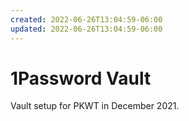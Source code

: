 ```yaml
---
created: 2022-06-26T13:04:59-06:00
updated: 2022-06-26T13:04:59-06:00
---
```

# 1Password Vault


Vault setup for PKWT in December 2021.


